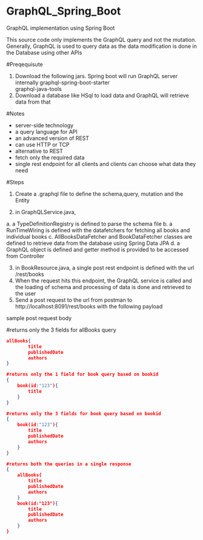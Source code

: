 # GraphQL_Spring_Boot
GraphQL implementation using Spring Boot

This source code only implements the GraphQL query and not the mutation.
Generally, GraphQL is used to query data as the data modification is done in the Database using other APIs

#Preqequisute

1. Download the following jars. Spring boot will run GraphQL server internally
		    graphql-spring-boot-starter		    
		    graphql-java-tools
 2. Download a database like HSql to load data and GraphQL will retrieve data from that       
 
#Notes
- server-side technology
- a query language for API
- an advanced version of REST
- can use HTTP or TCP
- alternative to REST
- fetch only the required data
- single rest endpoint for all clients and clients can choose what data they need

#Steps 
1. Create a .graphql file to define the schema,query, mutation and the Entity
		 
2. in GraphQLService.java, 

  a. a TypeDefinitionRegistry is defined to parse the schema file
  b. a RunTimeWiring is defined with the datafetchers for fetching all books and individual books
  c. AllBooksDataFetcher and BookDataFetcher classes are defined to retrieve data from the database using Spring Data JPA
  d. a GraphQL object is defined and getter method is provided to be accessed from Controller 

3. in BookResource.java, a single post rest endpoint is defined with the url /rest/books
4. When the request hits this endpoint, the GraphQL service is called and the loading of schema and processing of data is done and retrieved to the user
5. Send a post request to the url from postman to http://localhost:8091/rest/books with the following payload

sample post request body

#returns only the 3 fields for allBooks query
```json
allBooks{
        title
        publishedDate
        authors
}

#returns only the 1 field for book query based on bookid
{
    book(id:"123"){
        title
    }
}

#returns only the 3 fields for book query based on bookid
{
    book(id:"123"){
        title
        publishedDate
        authors
    }
}

#returns both the queries in a single response
{
    allBooks{
        title
        publishedDate
        authors
    }
    book(id:"123"){
        title
        publishedDate
        authors
    }
}


